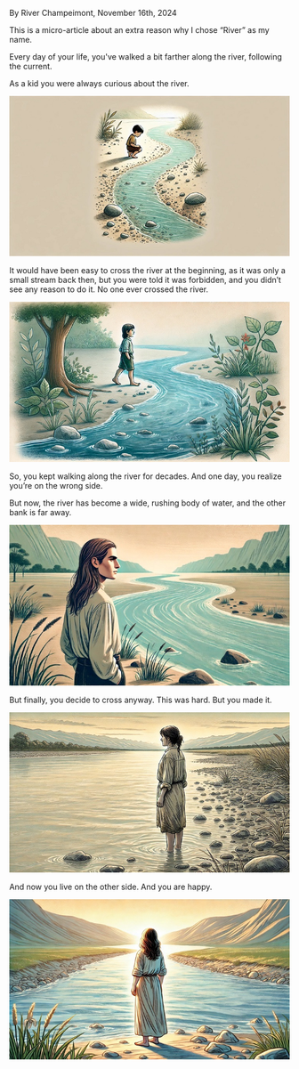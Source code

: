 By River Champeimont, November 16th, 2024

This is a micro-article about an extra reason why I chose “River” as my name.

Every day of your life, you've walked a bit farther along the river, following the current.

As a kid you were always curious about the river.

![A boy crouches by a winding stream in a sandy, rock-dotted landscape, gazing at the water.](the_river/river1.jpg)

It would have been easy to cross the river at the beginning, as it was only a small stream back then, but you were told it was forbidden, and you didn’t see any reason to do it. No one ever crossed the river.

![A boy walks barefoot along a winding stream surrounded by lush greenery and a tree, with calm water flowing gently over rocks.](the_river/river2.jpg)

So, you kept walking along the river for decades. And one day, you realize you’re on the wrong side.

But now, the river has become a wide, rushing body of water, and the other bank is far away.

![A man with long hair stands by a wide, winding river, surrounded by an open, grassy plain and distant mountains under a calm sky.](the_river/river3.jpg)

But finally, you decide to cross anyway. This was hard. But you made it.

![A woman stands ankle-deep in a calm river at sunset, gazing toward distant mountains, surrounded by a rocky shoreline and sparse grasses.](the_river/river4.jpg)

And now you live on the other side. And you are happy.

![A woman stands barefoot on a rocky riverbank at sunrise, gazing toward a winding river framed by grassy plains and distant hills.](the_river/river5.jpg)

